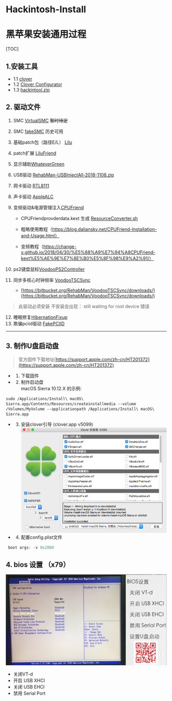 # Hackintosh-Install
# 黑苹果安装通用过程
[TOC]


## 1.安装工具
- 1.1 [clover](https://github.com/CloverHackyColor/CloverBootloader/releases)
- 1.2 [Clover Configurator](https://mackie100projects.altervista.org/download-clover-configurator/)
- 1.3 [hackintool.zip](http://headsoft.com.au/download/mac/Hackintool.zip)

## 2. 驱动文件

1. SMC [VirtualSMC](https://github.com/acidanthera/VirtualSMC/releases) ~~暂时待定~~
2. SMC [fakeSMC](https://bitbucket.org/RehabMan/os-x-fakesmc-kozlek/downloads/) 历史可用
3. 基础patch包（路径E/L） [Lilu](https://github.com/acidanthera/Lilu/releases)
4. patch扩展 [LiluFriend](https://github.com/PMheart/LiluFriend/releases)
5. 显示辅助[WhateverGreen](https://github.com/acidanthera/WhateverGreen/releases)
6. USB驱动 [RehabMan-USBInjectAll-2018-1108.zip](https://bitbucket.org/RehabMan/os-x-usb-inject-all/downloads/)
7. 网卡驱动 [RTL8111](https://github.com/Mieze/RTL8111_driver_for_OS_X/releases)
8. 声卡驱动 [AppleALC](https://github.com/acidanthera/AppleALC/releases)
9. 变频驱动&电源管理注入[CPUFriend](https://github.com/acidanthera/CPUFriend/releases)
    - CPUFriendprovderdata.kext 生成 [ResourceConverter.sh](https://github.com/acidanthera/CPUFriend/blob/master/Tools/ResourceConverter.sh)

    - 粗略使用教程（https://blog.daliansky.net/CPUFriend-Installation-and-Usage.html）

    - 变频教程（https://change-y.github.io/2018/04/30/%E5%88%A9%E7%94%A8CPUFriend-kext%E5%AE%9E%E7%8E%B0%E5%8F%98%E9%A2%91/）

10. ps2键盘鼠标[VoodooPS2Controller](https://github.com/acidanthera/VoodooPS2/releases)
11. 同步多核心时钟频率 [VoodooTSCSync](https://github.com/RehabMan/VoodooTSCSync)
    - [https://bitbucket.org/RehabMan/VoodooTSCSync/downloads/](https://bitbucket.org/RehabMan/VoodooTSCSync/downloads/)
>此驱动必须安装 不安装会出现： still waiting for root device 错误
12. 睡眠修复[HibernationFixup](https://github.com/acidanthera/HibernationFixup/releases)
13. 欺骗pciid驱动 [FakePCIID](https://bitbucket.org/RehabMan/os-x-fake-pci-id/downloads/)

---

## 3. 制作U盘启动盘

>官方固件下载地址[https://support.apple.com/zh-cn/HT201372](https://support.apple.com/zh-cn/HT201372)
- 1. 下载固件
- 2. 制作启动盘  
macOS Sierra 10.12.X 的示例:
```
sudo /Applications/Install\ macOS\ Sierra.app/Contents/Resources/createinstallmedia --volume /Volumes/MyVolume --applicationpath /Applications/Install\ macOS\ Sierra.app
```
- 3. 安装clover引导 (clover.app v5099)
 ![image](images/WX20191127-101515.png)
- 4. 配置config.plist文件
```java
 boot args: -v 0x2000
```

## 4. bios 设置 （x79）

![bios设置](/images/bios设置.png)

* 关闭VT-d
* 开启 USB XHCI
* 关闭 USB EHCI
* 禁用 Serial Port
